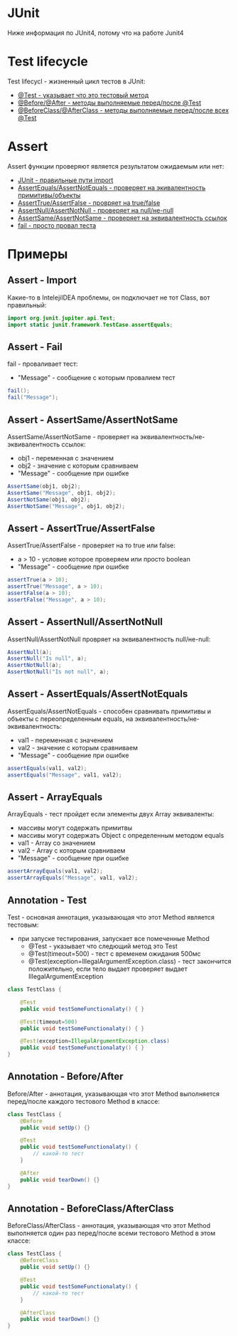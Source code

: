 # JUnit

Ниже информация по JUnit4, потому что на работе Junit4

# Test lifecycle

Test lifecycl - жизненный цикл тестов в JUnit:

-   [@Test - указывает что это тестовый метод](#annotation---test)
-   [@Before/@After - методы выполняемые перед/после @Test](#annotation---before/after)
-   [@BeforeClass/@AfterClass - методы выполняемые перед/после всех @Test](#annotation---beforeclass/afterclass)

# Assert

Assert функции проверяют является результатом ожидаемым или нет:

-   [JUnit - правильные пути import](#assert---import)
-   [AssertEquals/AssertNotEquals - проверяет на экивалентность примитивы/объекты](#assert---assertequals/assertnotequals)
-   [AssertTrue/AssertFalse - провряет на true/false](#assert---asserttrue/assertfalse)
-   [AssertNull/AssertNotNull - проверяет на null/не-null](#assert---asserttrue/assertfalse)
-   [AssertSame/AssertNotSame - проверяет на эквивалентность ссылок](#assert---assertsame/assertnotsame)
-   [fail - просто провал теста](#assert---fail)

# Примеры

## Assert - Import

Какие-то в IntelejiIDEA проблемы, он подключает не тот Class, вот правильный:

```java
import org.junit.jupiter.api.Test;
import static junit.framework.TestCase.assertEquals;
```

## Assert - Fail

fail - проваливает тест:

-   "Message" - сообщение с которым провалием тест

```java
fail();
fail("Message");
```

## Assert - AssertSame/AssertNotSame

AssertSame/AssertNotSame - проверяет на эквивалентность/не-эквивалентность ссылок:

-   obj1 - переменная с значением
-   obj2 - значение с которым сравниваем
-   "Message" - сообщение при ошибке

```java
AssertSame(obj1, obj2);
AssertSame("Message", obj1, obj2);
AssertNotSame(obj1, obj2);
AssertNotSame("Message", obj1, obj2);
```

## Assert - AssertTrue/AssertFalse

AssertTrue/AssertFalse - проверяет на то true или false:

-   a > 10 - условие которое проверяем или просто boolean
-   "Message" - сообщение при ошибке

```java
assertTrue(a > 10);
assertTrue("Message", a > 10);
assertFalse(a > 10);
assertFalse("Message", a > 10);
```

## Assert - AssertNull/AssertNotNull

AssertNull/AssertNotNull провряет на эквивалентность null/не-null:

```java
AssertNull(a);
AssertNull("Is null", a);
AssertNotNull(a);
AssertNotNull("Is not null", a);
```

## Assert - AssertEquals/AssertNotEquals

AssertEquals/AssertNotEquals - способен сравнивать примитивы и объекты с переопределенным equals, на эквивалентность/не-эквивалентность:

-   val1 - переменная с значением
-   val2 - значение с которым сравниваем
-   "Message" - сообщение при ошибке

```java
assertEquals(val1, val2);
assertEquals("Message", val1, val2);
```

## Assert - ArrayEquals

ArrayEquals - тест пройдет если элементы двух Array эквиваленты:

-   массивы могут содержать примитвы
-   массивы могут содержать Object с определенным методом equals
-   val1 - Array со значением
-   val2 - Array с которым сравниваем
-   "Message" - сообщение при ошибке

```java
assertArrayEquals(val1, val2);
assertArrayEquals("Message", val1, val2);
```

## Annotation - Test

Test - основная аннотация, указывающая что этот Method является тестовым:

-   при запуске тестирования, запускает все помеченные Method
    -   @Test - указывает что следющий метод это Test
    -   @Test(timeout=500) - тест с временем ожидания 500мс
    -   @Test(exception=IllegalArgumentException.class) - тест закончится положительно, если тело выдает проверяет выдает IllegalArgumentException

```java
class TestClass {

    @Test
    public void testSomeFunctionalaty() { }

    @Test(timeout=500)
    public void testSomeFunctionalaty() { }

    @Test(exception=IllegalArgumentException.class)
    public void testSomeFunctionalaty() { }
}
```

## Annotation - Before/After

Before/After - аннотация, указывающая что этот Method выполняется перед/после каждого тестового Method в классе:

```java
class TestClass {
    @Before
    public void setUp() {}

    @Test
    public void testSomeFunctionalaty() {
        // какой-то тест
    }

    @After
    public void tearDown() {}
}
```

## Annotation - BeforeClass/AfterClass

BeforeClass/AfterClass - аннотация, указывающая что этот Method выполняется один раз перед/после всеми тестового Method в этом классе:

```java
class TestClass {
    @BeforeClass
    public void setUp() {}

    @Test
    public void testSomeFunctionalaty() {
        // какой-то тест
    }

    @AfterClass
    public void tearDown() {}
}
```
